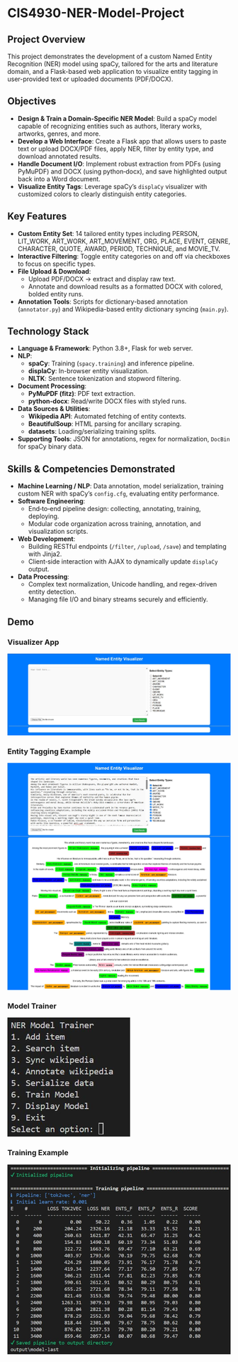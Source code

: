# CIS4930-NER-Model-Project

## Project Overview

This project demonstrates the development of a custom Named Entity Recognition (NER) model using spaCy, tailored for the arts and literature domain, and a Flask-based web application to visualize entity tagging in user-provided text or uploaded documents (PDF/DOCX). 

## Objectives

- **Design & Train a Domain-Specific NER Model**: Build a spaCy model capable of recognizing entities such as authors, literary works, artworks, genres, and more.
- **Develop a Web Interface**: Create a Flask app that allows users to paste text or upload DOCX/PDF files, apply NER, filter by entity type, and download annotated results.
- **Handle Document I/O**: Implement robust extraction from PDFs (using PyMuPDF) and DOCX (using python‑docx), and save highlighted output back into a Word document.
- **Visualize Entity Tags**: Leverage spaCy’s `displaCy` visualizer with customized colors to clearly distinguish entity categories.

## Key Features

- **Custom Entity Set**: 14 tailored entity types including PERSON, LIT\_WORK, ART\_WORK, ART\_MOVEMENT, ORG, PLACE, EVENT, GENRE, CHARACTER, QUOTE, AWARD, PERIOD, TECHNIQUE, and MOVIE\_TV.
- **Interactive Filtering**: Toggle entity categories on and off via checkboxes to focus on specific types.
- **File Upload & Download**:
  - Upload PDF/DOCX -> extract and display raw text.
  - Annotate and download results as a formatted DOCX with colored, bolded entity runs.
- **Annotation Tools**: Scripts for dictionary-based annotation (`annotator.py`) and Wikipedia-based entity dictionary syncing (`main.py`).

## Technology Stack

- **Language & Framework**: Python 3.8+, Flask for web server.
- **NLP**:
  - **spaCy**: Training (`spacy.training`) and inference pipeline.
  - **displaCy**: In-browser entity visualization.
  - **NLTK**: Sentence tokenization and stopword filtering.
- **Document Processing**:
  - **PyMuPDF (fitz)**: PDF text extraction.
  - **python‑docx**: Read/write DOCX files with styled runs.
- **Data Sources & Utilities**:
  - **Wikipedia API**: Automated fetching of entity contexts.
  - **BeautifulSoup**: HTML parsing for ancillary scraping.
  - **datasets**: Loading/serializing training splits.
- **Supporting Tools**: JSON for annotations, regex for normalization, `DocBin` for spaCy binary data.

## Skills & Competencies Demonstrated

- **Machine Learning / NLP**: Data annotation, model serialization, training custom NER with spaCy’s `config.cfg`, evaluating entity performance.
- **Software Engineering**:
  - End‑to‑end pipeline design: collecting, annotating, training, deploying.
  - Modular code organization across training, annotation, and visualization scripts.
- **Web Development**:
  - Building RESTful endpoints (`/filter`, `/upload`, `/save`) and templating with Jinja2.
  - Client‑side interaction with AJAX to dynamically update `displaCy` output.
- **Data Processing**:
  - Complex text normalization, Unicode handling, and regex-driven entity detection.
  - Managing file I/O and binary streams securely and efficiently.


## Demo

### Visualizer App

![Visualizer App](images/Default.JPG)

### Entity Tagging Example

![Entity Tagging](images/EntityTagging.JPG)

### Model Trainer

![Model Trainer](images/ModelTrainerMenu.JPG)

### Training Example

![Model Training Example](images/ModelTrainingExample.JPG)


